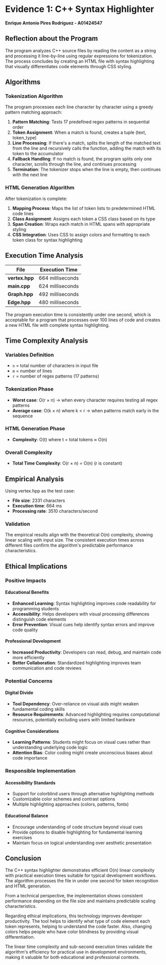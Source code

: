 # Evidence 1: C++ Syntax Highlighter
**Enrique Antonio Pires Rodríguez - A01424547**

## Reflection about the Program
The program analyzes C++ source files by reading the content as a string and processing it line-by-line using regular expressions for tokenization. The process concludes by creating an HTML file with syntax highlighting that visually differentiates code elements through CSS styling.

## Algorithms

### Tokenization Algorithm
The program processes each line character by character using a greedy pattern matching approach:

1. **Pattern Matching**: Tests 17 predefined regex patterns in sequential order
2. **Token Assignment**: When a match is found, creates a tuple (text, token_type) 
3. **Line Processing**: If there's a match, splits the length of the matched text from the line and recursively calls the function, adding the match with its token to the accumulator
4. **Fallback Handling**: If no match is found, the program splits only one character, scrolls through the line, and continues processing
5. **Termination**: The tokenizer stops when the line is empty, then continues with the next line

### HTML Generation Algorithm
After tokenization is complete:
1. **Mapping Process**: Maps the list of token lists to predetermined HTML code lines
2. **Class Assignment**: Assigns each token a CSS class based on its type
3. **Span Creation**: Wraps each match in HTML spans with appropriate styling
4. **CSS Integration**: Uses CSS to assign colors and formatting to each token class for syntax highlighting

## Execution Time Analysis

| File | Execution Time |
|------|----------------|
| **vertex.hpp** | 664 milliseconds |
| **main.cpp** | 624 milliseconds |
| **Graph.hpp** | 492 milliseconds |
| **Edge.hpp** | 480 milliseconds |

The program execution time is consistently under one second, which is acceptable for a program that processes over 100 lines of code and creates a new HTML file with complete syntax highlighting.

## Time Complexity Analysis

### Variables Definition
- `n` = total number of characters in input file
- `m` = number of lines  
- `r` = number of regex patterns (17 patterns)

### Tokenization Phase
- **Worst case**: O(r × n) -> when every character requires testing all regex patterns
- **Average case**: O(k × n) where k < r -> when patterns match early in the sequence

### HTML Generation Phase  
- **Complexity**: O(t) where t = total tokens ≈ O(n)

### Overall Complexity
- **Total Time Complexity**: O(r × n) = O(n)  (r is constant)

## Empirical Analysis

Using vertex.hpp as the test case:

- **File size**: 2331 characters
- **Execution time**: 664 ms
- **Processing rate**: 3510 characters/second

### Validation
The empirical results align with the theoretical O(n) complexity, showing linear scaling with input size. The consistent execution times across different files confirm the algorithm's predictable performance characteristics.

## Ethical Implications

### Positive Impacts

#### Educational Benefits
- **Enhanced Learning**: Syntax highlighting improves code readability for programming students
- **Accessibility**: Helps developers with visual processing differences distinguish code elements
- **Error Prevention**: Visual cues help identify syntax errors and improve code quality

#### Professional Development
- **Increased Productivity**: Developers can read, debug, and maintain code more efficiently
- **Better Collaboration**: Standardized highlighting improves team communication and code reviews

### Potential Concerns

#### Digital Divide
- **Tool Dependency**: Over-reliance on visual aids might weaken fundamental coding skills
- **Resource Requirements**: Advanced highlighting requires computational resources, potentially excluding users with limited hardware

#### Cognitive Considerations
- **Learning Patterns**: Students might focus on visual cues rather than understanding underlying code logic
- **Attention Bias**: Color coding might create unconscious biases about code importance

### Responsible Implementation

#### Accessibility Standards
- Support for colorblind users through alternative highlighting methods
- Customizable color schemes and contrast options
- Multiple highlighting approaches (colors, patterns, fonts)

#### Educational Balance
- Encourage understanding of code structure beyond visual cues
- Provide options to disable highlighting for fundamental learning exercises
- Maintain focus on logical understanding over aesthetic presentation

## Conclusion

The C++ syntax highlighter demonstrates efficient O(n) linear complexity with practical execution times suitable for typical development workflows. The algorithm processes the file in under one second for token recognition and HTML generation.

From a technical perspective, the implementation shows consistent performance depending on the file size and maintains predictable scaling characteristics.

Regarding ethical implications, this technology improves developer productivity. The tool helps to identify what type of code element each token represents, helping to understand the code faster. Also, changing colors helps people who have color blindness by providing visual differentiation.

The linear time complexity and sub-second execution times validate the algorithm's efficiency for practical use in development environments, making it valuable for both educational and professional contexts.